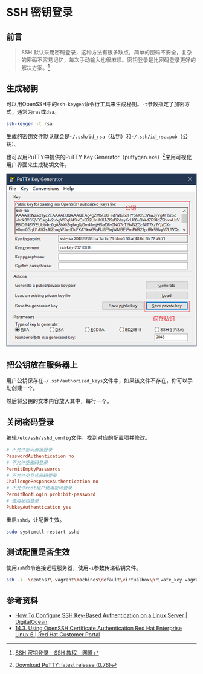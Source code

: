 # SSH 密钥登录

## 前言

> SSH 默认采用密码登录，这种方法有很多缺点，简单的密码不安全，复杂的密码不容易记忆，每次手动输入也很麻烦。密钥登录是比密码登录更好的解决方案。[^1]

## 生成秘钥

可以用OpenSSH中的`ssh-keygen`命令行工具来生成秘钥。`-t`参数指定了加密方式，通常为`ras`或`dsa`。

```bash
ssh-keygen -t rsa
```

生成的密钥文件默认就会是`~/.ssh/id_rsa`（私钥）和`~/.ssh/id_rsa.pub`（公钥）。

也可以用PuTTY中提供的PuTTY Key Generator（puttygen.exe）[^2]来用可视化用户界面来生成秘钥文件。

![image-20210816230720070](./ssh-certificate-authentication.assets/image-20210816230720070.png)

## 把公钥放在服务器上

用户公钥保存在`~/.ssh/authorized_keys`文件中，如果该文件不存在，你可以手动创建一个。

然后将公钥的文本内容放入其中，每行一个。

## 关闭密码登录

编辑`/etc/ssh/sshd_config`文件，找到对应的配置项并修改。

```conf
# 不允许密码直接登录
PasswordAuthentication no
# 不允许空密码登录
PermitEmptyPasswords
# 不允许交互式密码登录
ChallengeResponseAuthentication no
# 不允许root用户使用密码登录
PermitRootLogin prohibit-password
# 使用秘钥登录
PubkeyAuthentication yes
```

重启`sshd`，让配置生效。

```bash
sudo systemctl restart sshd
```

## 测试配置是否生效

使用`ssh`命令连接远程服务器，使用`-i`参数传递私钥文件。

```bash
ssh -i .\centos7\.vagrant\machines\default\virtualbox\private_key vagrant@192.168.33.12
```

## 参考资料

- [How To Configure SSH Key-Based Authentication on a Linux Server | DigitalOcean](https://www.digitalocean.com/community/tutorials/how-to-configure-ssh-key-based-authentication-on-a-linux-server)
- [14.3. Using OpenSSH Certificate Authentication Red Hat Enterprise Linux 6 | Red Hat Customer Portal](https://access.redhat.com/documentation/en-us/red_hat_enterprise_linux/6/html/deployment_guide/sec-using_openssh_certificate_authentication)


[^1]: [SSH 密钥登录 - SSH 教程 - 网道](https://wangdoc.com/ssh/key.html)
[^2]: [Download PuTTY: latest release (0.76)](https://www.chiark.greenend.org.uk/~sgtatham/putty/latest.html)

